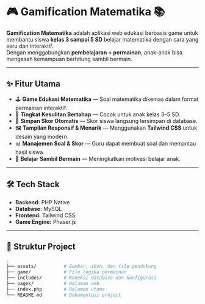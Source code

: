 # 🎮 Gamification Matematika 📚

**Gamification Matematika** adalah aplikasi web edukasi berbasis game untuk membantu siswa **kelas 3 sampai 5 SD** belajar matematika dengan cara yang seru dan interaktif.  
Dengan menggabungkan **pembelajaran + permainan**, anak-anak bisa mengasah kemampuan berhitung sambil bermain.

---

## ✨ Fitur Utama

- 🕹 **Game Edukasi Matematika** — Soal matematika dikemas dalam format permainan interaktif.
- 🎯 **Tingkat Kesulitan Bertahap** — Cocok untuk anak kelas 3–5 SD.
- 💾 **Simpan Skor Otomatis** — Skor siswa langsung tersimpan di database.
- 🖼 **Tampilan Responsif & Menarik** — Menggunakan **Tailwind CSS** untuk desain yang modern.
- 📊 **Manajemen Soal & Skor** — Guru dapat membuat soal dan memantau hasil siswa.
- 🧠 **Belajar Sambil Bermain** — Meningkatkan motivasi belajar anak.

---

## 🛠 Tech Stack

- **Backend:** PHP Native
- **Database:** MySQL
- **Frontend:** Tailwind CSS
- **Game Engine:** Phaser.js

---

## 📂 Struktur Project

```bash
.
├── assets/          # Gambar, ikon, dan file pendukung
├── game/            # File logika permainan
├── includes/        # Koneksi database dan konfigurasi
├── pages/           # Halaman web
├── index.php        # Halaman utama
└── README.md        # Dokumentasi project
